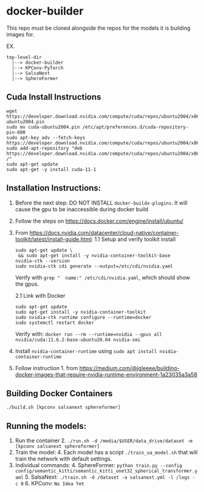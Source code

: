 # docker-builder

This repo must be cloned alongside the repos for the models it is building images for. 

EX. 
```
top-level-dir
  |--> docker-builder
  |--> KPConv-PyTorch
  |--> SalsaNext
  |--> SphereFormer
```

## Cuda Install Instructions
```
wget https://developer.download.nvidia.com/compute/cuda/repos/ubuntu2004/x86_64/cuda-ubuntu2004.pin
sudo mv cuda-ubuntu2004.pin /etc/apt/preferences.d/cuda-repository-pin-600
sudo apt-key adv --fetch-keys https://developer.download.nvidia.com/compute/cuda/repos/ubuntu2004/x86_64/3bf863cc.pub
sudo add-apt-repository "deb https://developer.download.nvidia.com/compute/cuda/repos/ubuntu2004/x86_64/ /"
sudo apt-get update
sudo apt-get -y install cuda-11-1
```

## Installation Instructions:

1. Before the next step: DO NOT INSTALL `docker-buildx-plugins`. It will cause the gpu to be inaccessible during docker build

1. Follow the steps on https://docs.docker.com/engine/install/ubuntu/

1. From https://docs.nvidia.com/datacenter/cloud-native/container-toolkit/latest/install-guide.html:
   1.1 Setup and verify toolkit install
   ```
   sudo apt-get update \
    && sudo apt-get install -y nvidia-container-toolkit-base
   nvidia-ctk --version
   sudo nvidia-ctk cdi generate --output=/etc/cdi/nvidia.yaml
   ```
   Verify with `grep "  name:" /etc/cdi/nvidia.yaml`, which should show the gpus. 

   2.1 Link with Docker
   ```
   sudo apt-get update
   sudo apt-get install -y nvidia-container-toolkit
   sudo nvidia-ctk runtime configure --runtime=docker
   sudo systemctl restart docker
   ```
   Verify with: `docker run --rm --runtime=nvidia --gpus all nvidia/cuda:11.6.2-base-ubuntu20.04 nvidia-smi`

1. Install `nvidia-container-runtime` using `sudo apt install nvidia-container-runtime`

1. Follow instruction 1. from https://medium.com/@jgleeee/building-docker-images-that-require-nvidia-runtime-environment-1a23035a3a58

## Building Docker Containers
`./build.sh [kpconv salsanext sphereformer]`

## Running the models:
1. Run the container
   2. `./run.sh -d /media/$USER/data_drive/dataset -m [kpconv salsanext sphereformer]`
3. Train the model: 
   4. Each model has a script `./train_ua_model.sh` that will train the network with default settings. 
5. Individual commands: 
   4. SphereFormer: `python train.py --config config/semantic_kitti/semantic_kitti_unet32_spherical_transformer.yaml`
   5. SalsaNext: `./train.sh -d /dataset -a salsanext.yml -l /logs -c 0`
   6. KPConv: `No Idea Yet`

